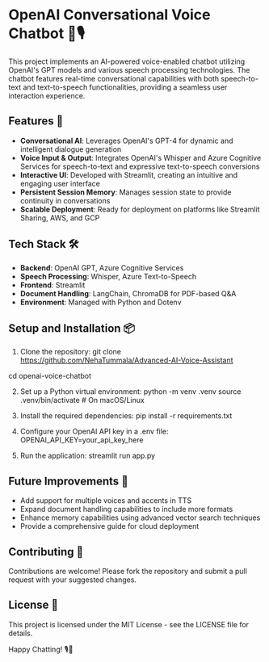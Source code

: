 # OpenAI Conversational Voice Chatbot 🤖🎙️

This project implements an AI-powered voice-enabled chatbot utilizing OpenAI's GPT models and various speech processing technologies. The chatbot features real-time conversational capabilities with both speech-to-text and text-to-speech functionalities, providing a seamless user interaction experience.

## Features 🚀

- **Conversational AI**: Leverages OpenAI's GPT-4 for dynamic and intelligent dialogue generation
- **Voice Input & Output**: Integrates OpenAI's Whisper and Azure Cognitive Services for speech-to-text and expressive text-to-speech conversions
- **Interactive UI**: Developed with Streamlit, creating an intuitive and engaging user interface
- **Persistent Session Memory**: Manages session state to provide continuity in conversations
- **Scalable Deployment**: Ready for deployment on platforms like Streamlit Sharing, AWS, and GCP

## Tech Stack 🛠️

- **Backend**: OpenAI GPT, Azure Cognitive Services
- **Speech Processing**: Whisper, Azure Text-to-Speech
- **Frontend**: Streamlit
- **Document Handling**: LangChain, ChromaDB for PDF-based Q&A
- **Environment**: Managed with Python and Dotenv

## Setup and Installation 📦

1. Clone the repository:
git clone https://github.com/NehaTummala/Advanced-AI-Voice-Assistant

  cd openai-voice-chatbot

2. Set up a Python virtual environment:
python -m venv .venv
source .venv/bin/activate # On macOS/Linux

4. Install the required dependencies:
pip install -r requirements.txt

4. Configure your OpenAI API key in a .env file:
OPENAI_API_KEY=your_api_key_here

5. Run the application:
streamlit run app.py

## Future Improvements 📌

- Add support for multiple voices and accents in TTS
- Expand document handling capabilities to include more formats
- Enhance memory capabilities using advanced vector search techniques
- Provide a comprehensive guide for cloud deployment

## Contributing 🌟

Contributions are welcome! Please fork the repository and submit a pull request with your suggested changes.

## License 📄

This project is licensed under the MIT License - see the LICENSE file for details.

Happy Chatting! 🎙️💬
